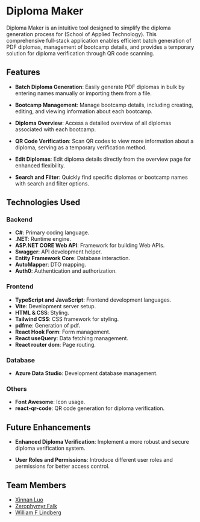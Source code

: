 # Diploma Maker

Diploma Maker is an intuitive tool designed to simplify the diploma generation process for <Salt/> (School of Applied Technology). This comprehensive full-stack application enables efficient batch generation of PDF diplomas, management of bootcamp details, and provides a temporary solution for diploma verification through QR code scanning.

## Features

- **Batch Diploma Generation**: Easily generate PDF diplomas in bulk by entering names manually or importing them from a file.
  
- **Bootcamp Management**: Manage bootcamp details, including creating, editing, and viewing information about each bootcamp.
  
- **Diploma Overview**: Access a detailed overview of all diplomas associated with each bootcamp.
  
- **QR Code Verification**: Scan QR codes to view more information about a diploma, serving as a temporary verification method.
  
- **Edit Diplomas**: Edit diploma details directly from the overview page for enhanced flexibility.
  
- **Search and Filter**: Quickly find specific diplomas or bootcamp names with search and filter options.
  

## Technologies Used

### Backend
- **C#**: Primary coding language.
- **.NET**: Runtime engine.
- **ASP.NET CORE Web API**: Framework for building Web APIs.
- **Swagger**: API development helper.
- **Entity Framework Core**: Database interaction.
- **AutoMapper**: DTO mapping.
- **Auth0**: Authentication and authorization.

### Frontend
- **TypeScript and JavaScript**: Frontend development languages.
- **Vite**: Development server setup.
- **HTML & CSS**: Styling.
- **Tailwind CSS**: CSS framework for styling.
- **pdfme**: Generation of pdf.
- **React Hook Form**: Form management.
- **React useQuery**: Data fetching management.
- **React router dom**: Page routing.

### Database
- **Azure Data Studio**: Development database management.

### Others
- **Font Awesome**: Icon usage.
- **react-qr-code**: QR code generation for diploma verification.

## Future Enhancements

- **Enhanced Diploma Verification**: Implement a more robust and secure diploma verification system.
  
- **User Roles and Permissions**: Introduce different user roles and permissions for better access control.
  

## Team Members

- [Xinnan Luo](https://github.com/luoxinnan)
- [Zerophymyr Falk](https://github.com/Zoldier777)
- [William F Lindberg](https://github.com/william00771)
